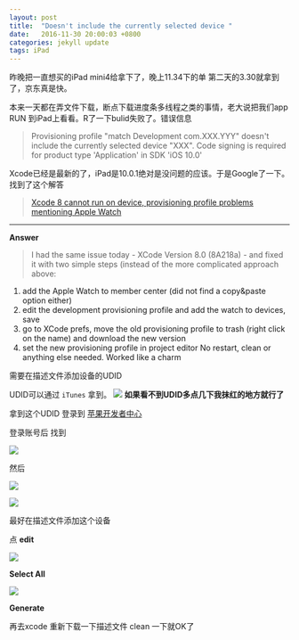 ```yaml
---
layout: post
title:  "Doesn't include the currently selected device "
date:   2016-11-30 20:00:03 +0800
categories: jekyll update
tags: iPad
---
```


昨晚把一直想买的iPad mini4给拿下了，晚上11.34下的单 第二天的3.30就拿到了，京东真是快。

本来一天都在弄文件下载，断点下载进度条多线程之类的事情，老大说把我们app RUN 到iPad上看看。R了一下bulid失败了。错误信息

> Provisioning profile "match Development com.XXX.YYY" doesn't include the currently selected device "XXX".
> Code signing is required for product type 'Application' in SDK 'iOS 10.0'

Xcode已经是最新的了，iPad是10.0.1绝对是没问题的应该。于是Google了一下。找到了这个解答

>[Xcode 8 cannot run on device, provisioning profile problems mentioning Apple Watch](http://stackoverflow.com/questions/39426287/xcode-8-cannot-run-on-device-provisioning-profile-problems-mentioning-apple-wat)

---

**Answer**


>I had the same issue today - XCode Version 8.0 (8A218a) - and fixed it with two simple steps (instead of the more complicated approach above:
>
1. add the Apple Watch to member center (did not find a copy&paste option either)
2. edit the development provisioning profile and add the watch to devices, save
3. go to XCode prefs, move the old provisioning profile to trash (right click on the name) and download the new version
4. set the new provisioning profile in project editor
No restart, clean or anything else needed. Worked like a charm

需要在描述文件添加设备的UDID

UDID可以通过 ```iTunes``` 拿到。
![](http://oh6uhie7j.bkt.clouddn.com/QQ20161130-0@2x.png)
**如果看不到UDID多点几下我抹红的地方就行了**

拿到这个UDID 登录到 [苹果开发者中心](https://developer.apple.com)

登录账号后 找到

![](http://oh6uhie7j.bkt.clouddn.com/QQ20161130-2@2x.png)

然后

![](http://oh6uhie7j.bkt.clouddn.com/QQ20161130-3@2x.png)

![](http://oh6uhie7j.bkt.clouddn.com/QQ20161130-4@2x.png)

最好在描述文件添加这个设备

点 **edit**

![](http://oh6uhie7j.bkt.clouddn.com/QQ20161130-1@2x.png)

**Select All**

![](http://oh6uhie7j.bkt.clouddn.com/QQ20161130-5@2x.png)

**Generate**

再去xcode 重新下载一下描述文件 clean 一下就OK了




